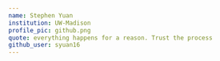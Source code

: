 ```yaml
---
name: Stephen Yuan
institution: UW-Madison
profile_pic: github.png
quote: everything happens for a reason. Trust the process
github_user: syuan16
---
```

